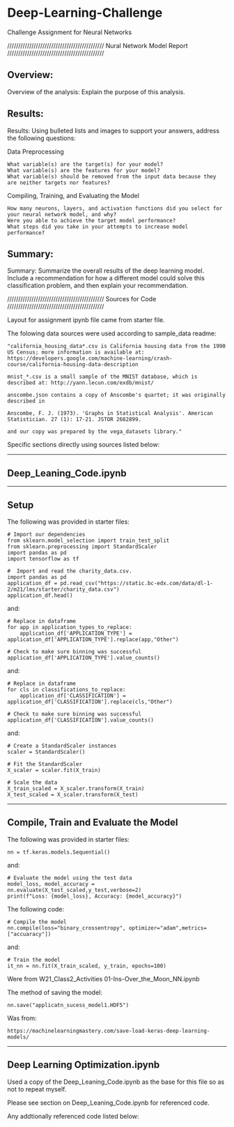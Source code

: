 # Deep-Learning-Challenge
Challenge Assignment for Neural Networks

////////////////////////////////////////////
Nural Network Model Report
////////////////////////////////////////////

Overview:
--------------------------------------------
Overview of the analysis: Explain the purpose of this analysis.

Results:
--------------------------------------------
Results: Using bulleted lists and images to support your answers, address the following questions:

Data Preprocessing

    What variable(s) are the target(s) for your model?
    What variable(s) are the features for your model?
    What variable(s) should be removed from the input data because they are neither targets nor features?

Compiling, Training, and Evaluating the Model

    How many neurons, layers, and activation functions did you select for your neural network model, and why?
    Were you able to achieve the target model performance?
    What steps did you take in your attempts to increase model performance?

Summary:
--------------------------------------------
Summary: Summarize the overall results of the deep learning model. Include a recommendation for how a different model could solve this classification problem, and then explain your recommendation.


////////////////////////////////////////////
Sources for Code
////////////////////////////////////////////

Layout for assignment ipynb file came from starter file.

The folowing data sources were used according to sample_data readme:

    "california_housing_data*.csv is California housing data from the 1990 US Census; more information is available at: https://developers.google.com/machine-learning/crash-course/california-housing-data-description

    mnist_*.csv is a small sample of the MNIST database, which is described at: http://yann.lecun.com/exdb/mnist/

    anscombe.json contains a copy of Anscombe's quartet; it was originally described in

    Anscombe, F. J. (1973). 'Graphs in Statistical Analysis'. American Statistician. 27 (1): 17-21. JSTOR 2682899.

    and our copy was prepared by the vega_datasets library."

Specific sections directly using sources listed below:

--------------------------------------------------
Deep_Leaning_Code.ipynb
--------------------------------------------------

--------------------------------------------------
Setup 
--------------------------------------------------

The following was provided in starter files:

    # Import our dependencies
    from sklearn.model_selection import train_test_split
    from sklearn.preprocessing import StandardScaler
    import pandas as pd
    import tensorflow as tf

    #  Import and read the charity_data.csv.
    import pandas as pd 
    application_df = pd.read_csv("https://static.bc-edx.com/data/dl-1-2/m21/lms/starter/charity_data.csv")
    application_df.head()

and:

    # Replace in dataframe
    for app in application_types_to_replace:
        application_df['APPLICATION_TYPE'] = application_df['APPLICATION_TYPE'].replace(app,"Other")

    # Check to make sure binning was successful
    application_df['APPLICATION_TYPE'].value_counts()

and:

    # Replace in dataframe
    for cls in classifications_to_replace:
        application_df['CLASSIFICATION'] = application_df['CLASSIFICATION'].replace(cls,"Other")

    # Check to make sure binning was successful
    application_df['CLASSIFICATION'].value_counts()

and: 

    # Create a StandardScaler instances
    scaler = StandardScaler()

    # Fit the StandardScaler
    X_scaler = scaler.fit(X_train)

    # Scale the data
    X_train_scaled = X_scaler.transform(X_train)
    X_test_scaled = X_scaler.transform(X_test)

--------------------------------------------------
Compile, Train and Evaluate the Model
--------------------------------------------------

The following was provided in starter files:

    nn = tf.keras.models.Sequential()

and:

    # Evaluate the model using the test data
    model_loss, model_accuracy = nn.evaluate(X_test_scaled,y_test,verbose=2)
    print(f"Loss: {model_loss}, Accuracy: {model_accuracy}")

The following code:

    # Compile the model
    nn.compile(loss="binary_crossentropy", optimizer="adam",metrics=["accuaracy"])

and:

    # Train the model
    it_nn = nn.fit(X_train_scaled, y_train, epochs=100)

Were from W21_Class2_Activities 01-Ins-Over_the_Moon_NN.ipynb

The method of saving the model:

    nn.save("applicatn_sucess_model1.HDF5")

Was from:

    https://machinelearningmastery.com/save-load-keras-deep-learning-models/


--------------------------------------------------
Deep Learning Optimization.ipynb
--------------------------------------------------

Used a copy of the Deep_Leaning_Code.ipynb as the base for this file so as not to repeat myself.

Please see section on Deep_Leaning_Code.ipynb for referenced code.

Any addtionally referenced code listed below:

